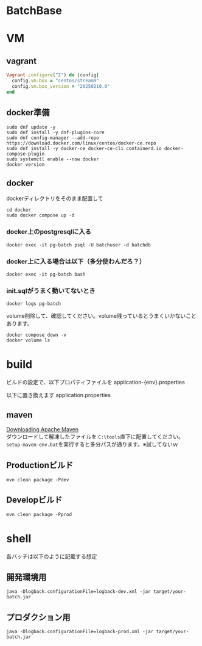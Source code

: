# BatchBase


# VM

## vagrant

``` ruby
Vagrant.configure("2") do |config|
  config.vm.box = "centos/stream9"
  config.vm.box_version = "20250210.0"
end
```

## docker準備

``` shell
sudo dnf update -y
sudo dnf install -y dnf-plugins-core
sudo dnf config-manager --add-repo https://download.docker.com/linux/centos/docker-ce.repo
sudo dnf install -y docker-ce docker-ce-cli containerd.io docker-compose-plugin
sudo systemctl enable --now docker
docker version
```

## docker

dockerディレクトリをそのまま配置して

``` shell
cd docker
sudo docker compose up -d
```

### docker上のpostgresqlに入る

``` shell
docker exec -it pg-batch psql -U batchuser -d batchdb
```

### docker上に入る場合は以下（多分使わんだろ？）

``` shell
docker exec -it pg-batch bash
```

### init.sqlがうまく動いてないとき

``` shell
docker logs pg-batch
```

volume削除して、確認してください。volume残っているとうまくいかないことあります。

``` shell
docker compose down -v
docker volume ls
```



# build

ビルドの設定で、以下プロパティファイルを
application-{env}.properties

以下に置き換えます
application.properties

## maven

[Downloading Apache Maven](https://maven.apache.org/download.cgi)  
ダウンロードして解凍したファイルを
`C:\tools`直下に配置してください。  
`setup-maven-env.bat`を実行すると多分パスが通ります。※試してないｗ

## Productionビルド

``` shell
mvn clean package -Pdev
```

## Developビルド

``` shell
mvn clean package -Pprod
```


# shell

各バッチは以下のように記載する想定


## 開発環境用

``` shell
java -Dlogback.configurationFile=logback-dev.xml -jar target/your-batch.jar
```

## プロダクション用

``` shell
java -Dlogback.configurationFile=logback-prod.xml -jar target/your-batch.jar
```



